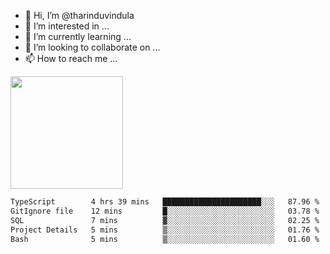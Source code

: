 - 👋 Hi, I’m @tharinduvindula
- 👀 I’m interested in ...
- 🌱 I’m currently learning ...
- 💞️ I’m looking to collaborate on ...
- 📫 How to reach me ...

<!---
tharinduvindula/tharinduvindula is a ✨ special ✨ repository because its `README.md` (this file) appears on your GitHub profile.
You can click the Preview link to take a look at your changes.
--->

<img height="180em" src="https://github-readme-stats.vercel.app/api?username=tharinduvindula&show_icons=true&hide_border=false&&count_private=true&include_all_commits=true" />


<!--START_SECTION:waka-->

```txt
TypeScript        4 hrs 39 mins   ██████████████████████░░░   87.96 %
GitIgnore file    12 mins         █░░░░░░░░░░░░░░░░░░░░░░░░   03.78 %
SQL               7 mins          ▓░░░░░░░░░░░░░░░░░░░░░░░░   02.25 %
Project Details   5 mins          ▒░░░░░░░░░░░░░░░░░░░░░░░░   01.76 %
Bash              5 mins          ▒░░░░░░░░░░░░░░░░░░░░░░░░   01.60 %
```

<!--END_SECTION:waka-->
